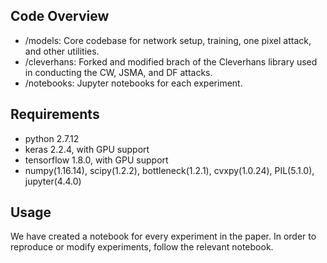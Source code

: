 ## Code Overview
- /models: Core codebase for network setup, training, one pixel attack, and other  utilities.
- /cleverhans: Forked and modified brach of the Cleverhans library used in conducting the CW, JSMA, and DF attacks. 
- /notebooks: Jupyter notebooks for each experiment. 

## Requirements
- python 2.7.12
- keras 2.2.4, with GPU support
- tensorflow 1.8.0, with GPU support
- numpy(1.16.14), scipy(1.2.2), bottleneck(1.2.1), cvxpy(1.0.24), PIL(5.1.0), jupyter(4.4.0)

## Usage
We have created a notebook for every experiment in the paper. In order to reproduce or modify experiments, follow the relevant notebook.
